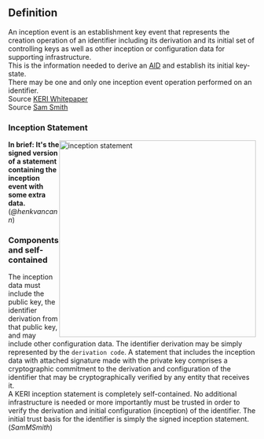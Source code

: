 ## Definition
An inception event is an establishment key event that represents the creation operation of an
identifier including its derivation and its initial set of controlling keys as well as other inception
or configuration data for supporting infrastructure.\
This is the information needed to derive an [AID](AID) and establish its initial key-state.\
There may be one and only one inception event operation performed on an identifier.\
Source [KERI Whitepaper](https://github.com/SmithSamuelM/Papers/blob/master/whitepapers/KERI_WP_2.x.web.pdf)\
Source [Sam Smith](https://github.com/WebOfTrust/ietf-keri/blob/main/draft-ssmith-keri.md#basic-terminology)

### Inception Statement

<img src="https://raw.githubusercontent.com/WebOfTrust/keri/7fc96da6c277d3921fb1248ce9235400a4ff6af7/images/inception-statement.png" alt="inception statement" border="0" width="400" style="float:right" />

**In brief: It's the signed version of a statement containing the inception event with some extra data.**\
(_@henkvancann_)


### Components and self-contained
The inception data must include the public key, the identifier derivation from that public key, and may include other configuration data. The identifier derivation may be simply represented by the `derivation code`. A statement that includes the inception data with attached signature made with the private key comprises a cryptographic commitment to the derivation and configuration of the identifier that may be cryptographically verified by any entity that receives it. \
A KERI inception statement is completely self-contained. No additional infrastructure is needed or more importantly must be trusted in order to verify the derivation and initial configuration (inception) of the identifier. The initial trust basis for the identifier is simply the signed inception statement.\
(_SamMSmith_)

